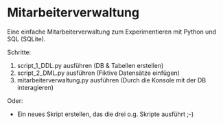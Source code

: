 # Mitarbeiterverwaltung

Eine einfache Mitarbeiterverwaltung zum Experimentieren mit Python und SQL (SQLite).

Schritte:
1. script_1_DDL.py ausführen (DB & Tabellen erstellen)
2. script_2_DML.py ausführen (Fiktive Datensätze einfügen)
3. mitarbeiterverwaltung.py ausführen (Durch die Konsole mit der DB interagieren)

Oder:
- Ein neues Skript erstellen, das die drei o.g. Skripte ausführt ;-)
